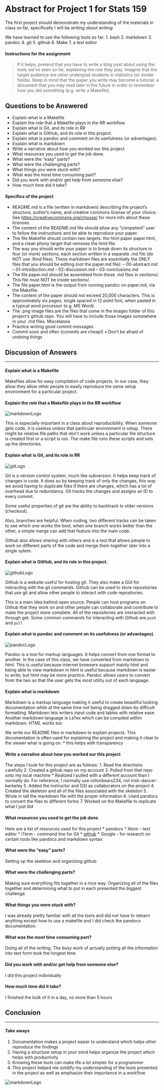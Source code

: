 Abstract for Project 1 for Stats 159
====================================

The first project should demonstrate my understanding of the materials
in class so far, specifically I will be *writing about writing*.

We have learned to use the following tools so far: 1. bash 2. markdown
3. pandoc 4. git 5. github 6. Make 7. a text editor

#### Instructions for the assignment

> If it helps, pretend that you have to write a blog post about using
> the tools we’ve seen so far, explaining the role they play. Imagine
> that the target audience are other undergrad students in statistics
> (or similar fields). Keep in mind that the paper you write may become
> a tutorial: a document that you may read later in the future in order
> to remember how you did something (e.g. write a Makefile).

Questions to be Answered
------------------------

-   Explain what is a Makefile
-   Explain the role that a Makefile plays in the RR workflow
-   Explain what is Git, and its role in RR
-   Explain what is GitHub, and its role in this project.
-   Explain what is pandoc and comment on its usefulness
    (or advantages).
-   Explain what is markdown
-   Write a narrative about how you worked our this project
-   What resources you used to get the job done.
-   What were the “easy” parts?
-   What were the challenging parts?
-   What things you were stuck with?
-   What was the most time consuming part?
-   Did you work with and/or get help from someone else?
-   How much time did it take?

#### Specifics of the project

-   README.md is a file (written in markdown) describing the project’s
    structure, author’s name, and creative commons license of
    your choice. See https://creativecommons.org/choose/ for more info
    about these licenses.
-   The content of the README.md file should allow any “competent” user
    to follow the instructions and be able to reproduce your paper.
-   The file Makefile should contain two targets: the html paper
    paper.html, and a clean phony target that removes the html file.
-   The way you should write your paper is to break down its structure
    in four (or more) sections, each section written in a separate .md
    file (do NOT use .Rmd files). These markdown files are essentially
    the ONLY files that you should be editing (not the paper.md file): –
    00-abstract.md – 01-introduction.md – 02-discussion.md –
    03-conclusions.md
-   The file paper.md should be assembled from those .md files
    in sections/. This file must NOT be inside sections/.
-   The file paper.html is the output from running pandoc on paper.md,
    via the Makefile.
-   The content of the paper should not exceed 20,000 characters. This
    is approximately six pages, single spaced in 12 point font, when
    pasted in a typical word processor (e.g. MS Word).
-   The .png image files are the files that come in the images folder of
    this project’s github repo. You will have to include those images
    somewhere in your .md files. Miscelanea
-   Practice writing good commit messages
-   Commit soon and often (commits are cheap!) • Don’t be afraid of
    undoing things

## Discussion of Answers
--------------------------

#### Explain what is a Makefile

Makefiles allow for easy compilation of code projects. In our case, they
allow they allow other people to easily reproduce the same setup
environment for a particular project.

#### Explain the role that a Makefile plays in the RR workflow

![markdownLogo](https://raw.githubusercontent.com/rollonbears234/stats159_fall2016-project1/master/images/markdown-logo.png)

This is especially important in a class about reproducibility. When
someone gets code, it is useless unless that particular environment is
setup. There might be relative file paths that don't work unless a
particular file structure is created first or a script is run. The make
file runs these scripts and sets up the directories.

#### Explain what is Git, and its role in RR

![gitLogo](https://raw.githubusercontent.com/rollonbears234/stats159_fall2016-project1/master/images/git-logo.png)

Git is a version control system, much like subversion. It helps keep
track of changes in code. It does so by keeping track of only the
changes, this way we avoid having to duplicate files if there are
changes, which has a lot of overhead due to redundancy. Git tracks the
changes and assigns an ID to every commit.

Some useful properties of git are the ability to backtrack to older
versions (checkout).

Also, branches are helpful. When coding, two different tracks can be
taken to see which one works the best, when one branch works better than
the other, a simple merge can add that feature into the main code.

Github also allows sharing with others and is a tool that allows people
to work on different parts of the code and merge them together later
into a single sytem.

#### Explain what is GitHub, and its role in this project.

![githubLogo](https://raw.githubusercontent.com/rollonbears234/stats159_fall2016-project1/master/images/github-logo.png)

Github is a website useful for hosting git. They also make a GUI for
interacting with the git commands. Github can be used to store
repositories that use git and allow other people to interact with code
repositories.

This is a main idea behind open source. People can host programs on
Github that they work on and other people can collaborate and contribute
to make the project more complete. All of the repositories are
interacted with through get. Some common commands for interacting with
Github are `push` and `pull`

#### Explain what is pandoc and comment on its usefulness (or advantages).

![pandocLogo](https://raw.githubusercontent.com/rollonbears234/stats159_fall2016-project1/master/images/pandoc-logo.png)

Pandoc is a tool for markup languages. It helps convert from one format
to another. In the case of this class, we have converted from markdown
to html. This is useful because internet browsers support mainly html
and being able to view markdown in html is useful because markdown is
easier to write, but html may be more practice. Pandoc allows users to
convert from the two so that the user gets the most utility out of each
language.

#### Explain what is markdown

Markdown is a markup language making it useful to create beautiful
looking documentation while at the same time not being dragged down by
difficult formatting. Markdown lets writers input code and tables with
relative ease. Another markdown language is LaTex which can be compiled
within markdown. HTML works too

We write our README files in markdown to explain projects. This
documentation is often used for explaining the project and making it
clear to the viewer what is going on. \* this helps with transparency

#### Write a narrative about how you worked our this project

The steps I took for this project are as follows: 1. Read the directions
carefully 2. Created a github repo on my account 3. Pulled from that
repo onto my local machine \* Realized I pulled with a different account
than I normally do. For reference, I normally use rollonbears234, not
irish-dancer-berkeley 5. Added the instructor and GSI as collaborators
on the project 4. Created the skeleton and all of the files associated
with the skeleton 5. Wrote in tall the markdown file with the proper
information 6. Used pandocs to convert the files to different forms 7.
Worked on the Makefile to replicate what I just did

#### What resources you used to get the job done.

Here are a list of resources used for this project \* pandocs \* Atom -
text editor \* iTerm - command line for Git \*
[github](https://github.com) \* Google - for research on certain tools
like pandocs and markdown syntax

#### What were the “easy” parts?

Setting up the skeleton and organizing github

#### What were the challenging parts?

Making sure everything fits together in a nice way. Organizing all of
the files together and determining what to put in each presented the
biggest challenge.

#### What things you were stuck with?

I was already pretty familiar with all the tools and did not have to
relearn anything except how to use a makefile and I did check the
pandocs documentation.

#### What was the most time consuming part?

Doing all of the writing. The busy work of actually putting all the
information into text form took the longest time.

#### Did you work with and/or get help from someone else?

I did this project individually

#### How much time did it take?

I finished the bulk of it in a day, no more than 5 hours

## Conclusion
---------------

#### Take aways

1.  Documentation makes a project easier to understand which helps other
    reproduce the findings
2.  Having a structure setup in your mind helps organize the project
    which helps with productivity
3.  Knowing these tools can make life a lot simpler for a programmer
4.  This project helped me solidify my understanding of the tools
    presented in the project as well as emphasize their importance in a
    workflow

![markdownLogo](https://raw.githubusercontent.com/rollonbears234/stats159_fall2016-project1/master/images/stat159-logo.png)
